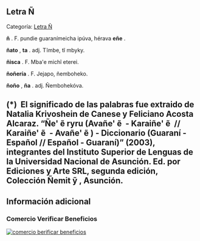## Letra Ñ

Categoría: [Letra Ñ](http://descubrircorrientes.com.ar/2012/index.php/1451-diccionario-guarani/espanol-guarani/letra-n/letra-n)

**ñ** . F. pundie guaranímeicha ipúva, hérava **eñe** .

**ñato** , **ta** . adj. Tĩmbe, tĩ mbyky.

**ñisca** . F. Mba'e michĩ eterei.

**ñoñería** . F. Jejapo, ñemboheko.

**ñoño** , **ña** . adj. Ñembohekóva.

## **(\*)**  El significado de las palabras fue extraido de Natalia Krivoshein de Canese y Feliciano Acosta Alcaraz. “Ñe' ẽ ryru (Avañe' ẽ  - Karaiñe' ẽ  // Karaiñe' ẽ  - Avañe' ẽ ) - Diccionario (Guaraní - Español // Español - Guaraní)” (2003), integrantes del Instituto Superior de Lenguas de la Universidad Nacional de Asunción. Ed. por Ediciones y Arte SRL, segunda edición, Colección Ñemit ỹ , Asunción.

## Información adicional

### Comercio Verificar Beneficios

[![comercio berificar beneficios](http://descubrircorrientes.com.ar/2012/index.php/1451-diccionario-guarani/espanol-guarani/letra-n/images/botones_beneficios/comercio_berificar_beneficios.png)](http://descubrircomercio.zapto.org/)